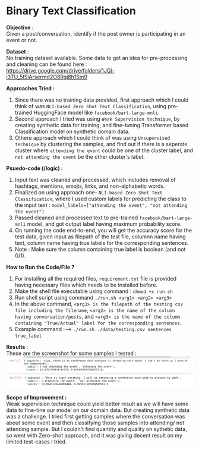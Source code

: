 #  **Binary Text Classification**

**Objective** :<br>
Given a post/conversation, identify if the post owner is participating in an event or not.

**Dataset** :<br>
No training dataset available.
Some data to get an idea for pre-processing and cleaning can be found here : https://drive.google.com/drive/folders/1JQj-i3TU_5lSlArsermd2O8Rgj8h1Sm9


**Approaches Tried :**
1. Since there was no training data provided, first approach which I could think of was `NLI-based Zero Shot Text Classification`, using pre-trained HuggingFace model like `facebook/bart-large-mnli`.
2. Second approach I tried was using `Weak Supervision technique`, by creating synthetic data for training, and fine-tuning Transformer based Classification model on synthetic domain data.
3. Othere approach which I could think of was using `Unsupervised technique` by clustering the samples, and find out if there is a seperate cluster where `attending the event` could be one of the cluster label, and `not attending the event` be the other cluster's label.

**Psuedo-code (/logic) :**
1. Input text was cleaned and processed, which includes removal of hashtags, mentions, emojis, links, and non-alphabetic words.
2. Finalized on using approach one- `NLI-based Zero Shot Text Classification`, where I used custom labels for predicting the class to the input text : `model_labels=["attending the event", "not attending the event"]`
3. Passed cleaned and processed text to pre-trained `facebook/bart-large-mnli` model, and got output label having maximum probability score.
4. On running the code end-to-end, you will get the accuracy score for the test data, given input as filepath of the test file, columnn name having text, column name having true labels for the corresponding sentences.
5. Note : Make sure the column containing true label is boolean (and not 0/1).


**How to Run the Code/File ?**
1. For installing all the required files, `requirement.txt` file is provided having necessary files which needs to be installed before.
2. Make the shell file executable using command : `chmod +x run.sh`
3. Run shell script using command `./run.sh <arg1> <arg2> <arg3>`
4. In the above command, `<arg1> is the filepath of the testing csv file including the filename`, `<arg2> is the name of the column having conversation/posts`, and `<arg3> is the name of the column containing "True/Actual" label for the corresponding sentences`.
5. Example command :--> `./run.sh ./data/testing.csv sentences true_label`


**Results :**<br>
These are the screenshot for some samples I tested :
![Example 1](https://github.com/ritvik-garg/NLI-based-Zero-shot-Text-Classification/blob/main/results/ss1.png)
![Example 2](https://github.com/ritvik-garg/NLI-based-Zero-shot-Text-Classification/blob/main/results/ss2.png)



**Scope of Improvement :**<br>
Weak supervision technique could yield better result as we will have some data to fine-tine our model on our domain data. But creating synthetic data was a challenge. I tried first getting samples where the conversation was about some event and then classifying those samples into attending/ not attending sample. But I couldn't find quantity and quality on sythetic data, so went with Zero-shot approach, and it was giving decent result on my limited test-cases I tried.
